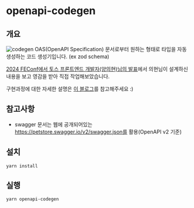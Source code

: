 # openapi-codegen


## 개요
![codegen](https://github.com/user-attachments/assets/37ee10e7-ca11-48fb-8634-132b7a9915bc)
OAS(OpenAPI Specification) 문서로부터 원하는 형태로 타입을 자동 생성하는 코드 생성기입니다. (ex zod schema)

[2024 FEConf에서 토스 프론트엔드 개발자(양의현)님의 발표](https://www.youtube.com/watch?v=B7hhxG1qUf8)에서 의현님이 설계하신 내용을 보고 영감을 받아 직접 작업해보았습니다.

구현과정에 대한 자세한 설명은 [이 블로그](https://catstanets.tistory.com/173)를 참고해주세요 :)

## 참고사항

- swagger 문서는 웹에 공개되어있는 https://petstore.swagger.io/v2/swagger.json를 활용(OpenAPI v2 기준)

## 설치
```shell
yarn install
```

## 실행 
```shell
yarn openapi-codegen
```
